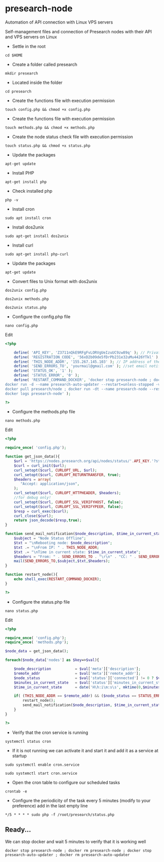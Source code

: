 # presearch-node
Automation of API connection with Linux VPS servers

Self-management files and connection of Presearch nodes with their API and VPS servers on Linux



* Settle in the root
``` 
cd $HOME
``` 


* Create a folder called presearch
``` 
mkdir presearch
``` 


* Located inside the folder
``` 
cd presearch
``` 


* Create the functions file with execution permission
``` 
touch config.php && chmod +x config.php
``` 


* Create the functions file with execution permission
``` 
touch methods.php && chmod +x methods.php
``` 


* Create the node status check file with execution permission
``` 
touch status.php && chmod +x status.php
``` 


* Update the packages
``` 
apt-get update
``` 


* Install PHP
``` 
apt-get install php
``` 


* Check installed php
``` 
php -v
``` 


* Install cron
``` 
sudo apt install cron
``` 


* Install dos2unix
``` 
sudo apt-get install dos2unix
``` 


* Install curl
``` 
sudo apt-get install php-curl
``` 


* Update the packages
``` 
apt-get update
``` 


* Convert files to Unix format with dos2unix
``` 
dos2unix config.php
``` 
``` 
dos2unix methods.php
```
``` 
dos2unix status.php
```



* Configure the config.php file
``` 
nano config.php
```

Edit
``` php
<?php

    define( 'API_KEY', 'Z3711nQkE9RFgFvLORVgUeIzuUC9zw89q' ); // Private API Key "https://nodes.presearch.org/dashboard" node "stats"
    define( 'REGISTRATION_CODE', '56xD2b09de5fDrPb231e32uMu4426YTkl' ); // Your node registration code "https://nodes.presearch.org/dashboard"
    define( 'THIS_NODE_ADDR', '155.267.145.103' ); // IP address of the current node in this VPS/HOST
    define( 'SEND_ERRORS_TO', 'yourmail@gmail.com' ); //set email notification email address (mark as not spam in gmail)
    define( 'STATUS_OK', '1' );
    define( 'STATUS_ERROR', '0' );
    define( 'RESTART_COMMAND_DOCKER', 'docker stop presearch-node ; docker rm presearch-node ; docker stop presearch-auto-updater ; docker rm presearch-auto-updater ; 
docker run -d --name presearch-auto-updater --restart=unless-stopped -v /var/run/docker.sock:/var/run/docker.sock containrrr/watchtower --cleanup --interval 300 presearch-node ; 
docker pull presearch/node ; docker run -dt --name presearch-node --restart=unless-stopped -v presearch-node-storage:/app/node -e REGISTRATION_CODE='. REGISTRATION_CODE .' presearch/node ; 
docker logs presearch-node' );

?>
``` 


* Configure the methods.php file
``` 
nano methods.php
``` 

Edit
``` php
<?php

require_once( 'config.php');

function get_json_data(){
    $url = 'https://nodes.presearch.org/api/nodes/status/'.API_KEY.'?stats=true';
    $curl = curl_init($url);
    curl_setopt($curl, CURLOPT_URL, $url);
    curl_setopt($curl, CURLOPT_RETURNTRANSFER, true);
    $headers = array(
       "Accept: application/json",
    );
    curl_setopt($curl, CURLOPT_HTTPHEADER, $headers);
    //for debug only!
    curl_setopt($curl, CURLOPT_SSL_VERIFYHOST, false);
    curl_setopt($curl, CURLOPT_SSL_VERIFYPEER, false);
    $resp = curl_exec($curl);
    curl_close($curl);
    return json_decode($resp,true);
}

function send_mail_notification($node_description, $time_in_current_state){
    $subject = "Node Status Offline";
    $txt = "\nRebooting node: $node_description";
    $txt .= "\nFrom IP: " . THIS_NODE_ADDR;
    $txt .= "\nTime in current state: $time_in_current_state";
    $headers = "From: " . SEND_ERRORS_TO . "\r\n" . "CC: " . SEND_ERRORS_TO;
    mail(SEND_ERRORS_TO,$subject,$txt,$headers);
}

function restart_node(){
    echo shell_exec(RESTART_COMMAND_DOCKER);
}

?>
``` 


* Configure the status.php file
``` 
nano status.php
``` 

Edit
``` php
<?php

require_once( 'config.php');
require_once( 'methods.php');

$node_data = get_json_data();

foreach($node_data['nodes'] as $key=>$val){

    $node_description           = $val['meta']['description'];
    $remote_addr                = $val['meta']['remote_addr'];
    $node_status                = $val['status']['connected'] != 0 ? $val['status']['connected'] : 0;
    $minutes_in_current_state   = $val['status']['minutes_in_current_state'];
    $time_in_current_state      = date('H\h:i\m:s\s', mktime(0,$minutes_in_current_state));

    if( (THIS_NODE_ADDR == $remote_addr) && ($node_status == STATUS_ERROR) ) {
        restart_node();
        send_mail_notification($node_description, $time_in_current_state);
    }
}

?>
``` 


* Verify that the cron service is running
``` 
systemctl status cron
``` 


* If it is not running we can activate it and start it and add it as a service at startup
``` 
sudo systemctl enable cron.service
``` 
``` 
sudo systemctl start cron.service
``` 


* Open the cron table to configure our scheduled tasks
``` 
crontab -e
``` 


* Configure the periodicity of the task every 5 minutes (modify to your preference) add in the last empty line
``` 
*/5 * * * * sudo php -f /root/presearch/status.php
``` 


## Ready...

We can stop docker and wait 5 minutes to verify that it is working well
``` 
docker stop presearch-node ; docker rm presearch-node ; docker stop presearch-auto-updater ; docker rm presearch-auto-updater
``` 
